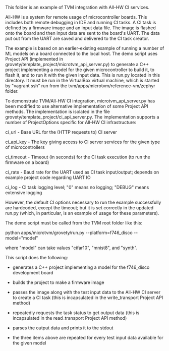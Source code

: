 This folder is an example of TVM integration with All-HW CI services.

All-HW is a system for remote usage of microcontroller boards. This includes both remote debugging in IDE and running CI tasks. A CI task is defined by a firmware image and an input data file. The image is flashed onto the board and then input data are sent to the board's UART. The data put out from the UART are saved and delivered to the CI task creator.

The example is based on an earlier-existing example of running a number of ML models on a board connected to the local host. The demo script uses Project API (implemented in grovety/template_project/microtvm_api_server.py) to generate a C++ project implementing a model for the given microcontroller to build it, to flash it, and to run it with the given input data. This is run.py located in this directory. It must be run in the VirtualBox virtual machine, which is started by "vagrant ssh" run from the tvm/apps/microtvm/reference-vm/zephyr folder.

To demonstrate TVM/All-HW CI integration, microtvm_api_server.py has been modified to use alternative implementation of some Project API methods. The implementation is isolated in the file grovety/template_project/ci_api_server.py. The implementation supports a number of ProjectOptions specific for All-HW CI infrastructure:

 

ci_url - Base URL for the (HTTP requests to) CI server

ci_api_key - The key giving access to CI server services for the given type of microcontrollers

ci_timeout - Timeout (in seconds) for the CI task execution (to run the firmware on a board)

ci_rate - Baud rate for the UART used as CI task input/output; depends on example project code regarding UART IO

ci_log - CI task logging level; "0" means no logging; "DEBUG" means extensive logging

 

However, the default CI options necessary to run the example successfully are hardcoded, except the timeout; but it is set correctly in the updated run.py (which, in particular, is an example of usage for these parameters).

The demo script must be called from the TVM root folder like this:

python apps/microtvm/grovety/run.py --platform=f746_disco --model="model"

where "model" can take values "cifar10", "mnist8", and "synth".

This script does the following:

- generates a C++ project implementing a model for the f746_disco development board

- builds the project to make a firmware image

- passes the image along with the test input data to the All-HW CI server to create a CI task (this is incapsulated in the write_transport Project API method)

- repeatedly requests the task status to get output data (this is incapsulated in the read_transport Project API method)

- parses the output data and prints it to the stdout

- the three items above are repeated for every test input data available for the given model
